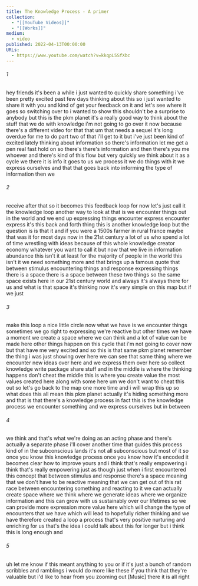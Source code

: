 ```yaml
---
title: The Knowledge Process - A primer
collection:
  - "[[YouTube Videos]]"
  - "[[Works]]"
medium:
  - video
published: 2022-04-13T00:00:00
URLs:
  - https://www.youtube.com/watch?v=kkqpL5SfXbc
---
```


###### 1

hey friends it's been a while i just wanted to quickly share something i've been pretty excited past few days thinking about this so i just wanted to share it with you and kind of get your feedback on it and let's see where it goes so switching over to i wanted to show this shouldn't be a surprise to anybody but this is the pkm planet it's a really good way to think about the stuff that we do with knowledge i'm not going to go over it now because there's a different video for that that um that needs a sequel it's long overdue for me to do part two of that i'll get to it but i've just been kind of excited lately thinking about information so there's information let me get a pen real fast hold on so there's there's information and then there's you me whoever and there's kind of this flow but very quickly we think about it as a cycle we there it is info it goes to us we process it we do things with it we express ourselves and that that goes back into informing the type of information then we

###### 2

receive after that so it becomes this feedback loop for now let's just call it the knowledge loop another way to look at that is we encounter things out in the world and we end up expressing things encounter express encounter express it's this back and forth thing this is another knowledge loop but the question is is that it and if you were a 1500s farmer in rural france maybe that was it for most days now in the 21st century a lot of us who spend a lot of time wrestling with ideas because of this whole knowledge creator economy whatever you want to call it but now that we live in information abundance this isn't it at least for the majority of people in the world this isn't it we need something more and that brings up a famous quote that between stimulus encountering things and response expressing things there is a space there is a space between these two things so the same space exists here in our 21st century world and always it's always there for us and what is that space it's thinking now it's very simple on this map but if we just

###### 3

make this loop a nice little circle now what we have is we encounter things sometimes we go right to expressing we're reactive but other times we have a moment we create a space where we can think and a lot of value can be made here other things happen on this cycle that i'm not going to cover now but that have me very excited and so this is that same pkm planet remember the thing i was just showing over here we can see that same thing where we encounter new ideas over here and we express them over here so collect knowledge write package share stuff and in the middle is where the thinking happens don't cheat the middle this is where you create value the most values created here along with some here um we don't want to cheat this out so let's go back to the map one more time and i will wrap this up so what does this all mean this pkm planet actually it's hiding something more and that is that there's a knowledge process in fact this is the knowledge process we encounter something and we express ourselves but in between

###### 4

we think and that's what we're doing as an acting phase and there's actually a separate phase i'll cover another time that guides this process kind of in the subconscious lands it's not all subconscious but most of it so once you know this knowledge process once you know how it's encoded it becomes clear how to improve yours and i think that's really empowering i think that's really empowering just as though just when i first encountered this concept that between stimulus and response there's a space meaning that we don't have to be reactive meaning that we can get out of this rat race between encountering something and reacting to it we can actually create space where we think where we generate ideas where we organize information and this can grow with us sustainably over our lifetimes so we can provide more expression more value here which will change the type of encounters that we have which will lead to hopefully richer thinking and we have therefore created a loop a process that's very positive nurturing and enriching for us that's the idea i could talk about this for longer but i think this is long enough and

###### 5

uh let me know if this meant anything to you or if it's just a bunch of random scribbles and ramblings i would do more like these if you think that they're valuable but i'd like to hear from you zooming out [Music] there it is all right
